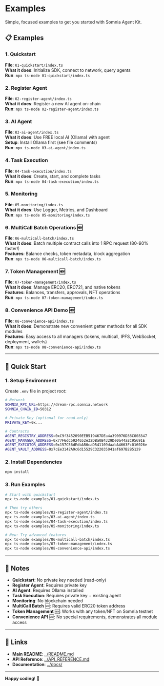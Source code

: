 # Examples

Simple, focused examples to get you started with Somnia Agent Kit.

## 📋 Examples

### 1. Quickstart
**File**: `01-quickstart/index.ts`  
**What it does**: Initialize SDK, connect to network, query agents  
**Run**: `npx ts-node 01-quickstart/index.ts`

### 2. Register Agent
**File**: `02-register-agent/index.ts`  
**What it does**: Register a new AI agent on-chain  
**Run**: `npx ts-node 02-register-agent/index.ts`

### 3. AI Agent
**File**: `03-ai-agent/index.ts`  
**What it does**: Use FREE local AI (Ollama) with agent  
**Setup**: Install Ollama first (see file comments)  
**Run**: `npx ts-node 03-ai-agent/index.ts`

### 4. Task Execution
**File**: `04-task-execution/index.ts`  
**What it does**: Create, start, and complete tasks  
**Run**: `npx ts-node 04-task-execution/index.ts`

### 5. Monitoring
**File**: `05-monitoring/index.ts`  
**What it does**: Use Logger, Metrics, and Dashboard  
**Run**: `npx ts-node 05-monitoring/index.ts`

### 6. MultiCall Batch Operations 🆕
**File**: `06-multicall-batch/index.ts`  
**What it does**: Batch multiple contract calls into 1 RPC request (80-90% faster!)  
**Features**: Balance checks, token metadata, block aggregation  
**Run**: `npx ts-node 06-multicall-batch/index.ts`

### 7. Token Management 🆕
**File**: `07-token-management/index.ts`  
**What it does**: Manage ERC20, ERC721, and native tokens  
**Features**: Balances, transfers, approvals, NFT operations  
**Run**: `npx ts-node 07-token-management/index.ts`

### 8. Convenience API Demo 🆕
**File**: `08-convenience-api/index.ts`  
**What it does**: Demonstrate new convenient getter methods for all SDK modules  
**Features**: Easy access to all managers (tokens, multicall, IPFS, WebSocket, deployment, wallets)  
**Run**: `npx ts-node 08-convenience-api/index.ts`

---

## 🚀 Quick Start

### 1. Setup Environment

Create `.env` file in project root:

```bash
# Network
SOMNIA_RPC_URL=https://dream-rpc.somnia.network
SOMNIA_CHAIN_ID=50312

# Private Key (optional for read-only)
PRIVATE_KEY=0x...

# Contracts
AGENT_REGISTRY_ADDRESS=0xC9f3452090EEB519467DEa4a390976D38C008347
AGENT_MANAGER_ADDRESS=0x77F6dC5924652e32DBa0B4329De0a44a2C95691E
AGENT_EXECUTOR_ADDRESS=0x157C56dEdbAB6caD541109daabA4663Fc016026e
AGENT_VAULT_ADDRESS=0x7cEe3142A9c6d15529C322035041af697B2B5129
```

### 2. Install Dependencies

```bash
npm install
```

### 3. Run Examples

```bash
# Start with quickstart
npx ts-node examples/01-quickstart/index.ts

# Then try others
npx ts-node examples/02-register-agent/index.ts
npx ts-node examples/03-ai-agent/index.ts
npx ts-node examples/04-task-execution/index.ts
npx ts-node examples/05-monitoring/index.ts

# New: Try advanced features
npx ts-node examples/06-multicall-batch/index.ts
npx ts-node examples/07-token-management/index.ts
npx ts-node examples/08-convenience-api/index.ts
```

---

## 📝 Notes

- **Quickstart**: No private key needed (read-only)
- **Register Agent**: Requires private key
- **AI Agent**: Requires Ollama installed
- **Task Execution**: Requires private key + existing agent
- **Monitoring**: No blockchain needed
- **MultiCall Batch** 🆕: Requires valid ERC20 token address
- **Token Management** 🆕: Works with any token/NFT on Somnia testnet
- **Convenience API** 🆕: No special requirements, demonstrates all module access

---

## 🔗 Links

- **Main README**: [../README.md](../README.md)
- **API Reference**: [../API_REFERENCE.md](../API_REFERENCE.md)
- **Documentation**: [../docs/](../docs/)

---

**Happy coding!** 🚀
